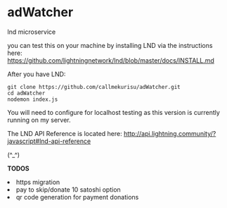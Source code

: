 # adWatcher
lnd microservice

you can test this on your machine by installing LND via the instructions here:
https://github.com/lightningnetwork/lnd/blob/master/docs/INSTALL.md

After you have LND:

`git clone https://github.com/callmekurisu/adWatcher.git`<br>
`cd adWatcher`<br>
`nodemon index.js`

You will need to configure for localhost testing as this version is currently running on my server.

The LND API Reference is located here: http://api.lightning.community/?javascript#lnd-api-reference

(^_^)

<b>TODOS</b>
<li>https migration</li>
<li>pay to skip/donate 10 satoshi option</li>
<li>qr code generation for payment donations</li>
